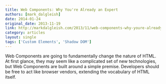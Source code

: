 ```yaml
---
title: Web Components: Why You're Already an Expert
authors: [mark_dalgleish]
date: 2014-01-24
original_date: 2013-11-19
link: http://markdalgleish.com/2013/11/web-components-why-youre-already-an-expert/
category: articles
layout: single
tags: ['Custom Elements', 'Shadow DOM']
---
```


Web Components are going to fundamentally change the nature of HTML. At first
glance, they may seem like a complicated set of new technologies, but Web
Components are built around a simple premise. Developers should be free to act
like browser vendors, extending the vocabulary of HTML itself.

<!-- Excerpt -->
